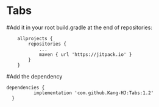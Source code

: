 # Tabs

#Add it in your root build.gradle at the end of repositories:

```gladle
	allprojects {
		repositories {
			...
			maven { url 'https://jitpack.io' }
		}
	}
  ```
  
  #Add the dependency
  ```gladle
  dependencies {
	        implementation 'com.github.Kang-HJ:Tabs:1.2'
	}
  ```

